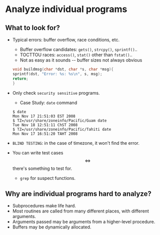 # Analyze individual programs

## What to look for?
* Typical errors: buffer overflow, race conditions, etc.
    * Buffer overflow candidates: `gets()`, `strcpy()`, `sprintf()`..
    * TOCTTOU races: `access()`, `stat()` other than `fstat()`..
    * Not as easy as it sounds -- buffer sizes not always obvious

    ```c
    void buildmsg(char *dst, char *s, char *msg){
    sprintf(dst, "Error: %s: %s\n", s, msg);
    return;
    }
    ```
* Only check `security sensitive` programs.
    * Case Study: `date` command
    ```
    $ date
    Mon Nov 17 21:51:03 EST 2008
    $ TZ=/usr/share/zoneinfo/Pacific/Guam date
    Tue Nov 18 12:51:11 ChST 2008
    $ TZ=/usr/share/zoneinfo/Pacific/Tahiti date
    Mon Nov 17 16:51:20 TAHT 2008
    ```
* `BLIND TESTING`: in the case of timezone, it won't find the error.
* You can write test cases $$\iff$$ there's something to test for.
    * `grep` for suspect functions.

## Why are individual programs hard to analyze?
* Subprocedures make life hard.
* Most routines are called from many different places, with different arguments.
* Arguments passed may be arguments from a higher-level procedure.
* Buffers may be dynamically allocated.





